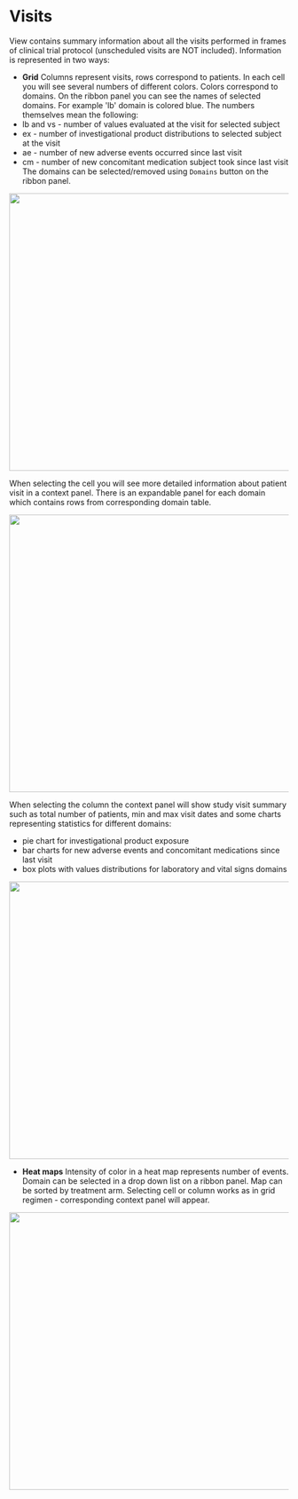 # Visits

View contains summary information about all the visits performed in frames of clinical trial protocol (unscheduled visits are NOT included).
Information is represented in two ways:

* **Grid**
Columns represent visits, rows correspond to patients. In each cell you will see several numbers of different colors. Colors correspond to domains. On the ribbon panel you can see the names of selected domains. For example 'lb' domain is colored blue.
The numbers themselves mean the following:
* lb and vs - number of values evaluated at the visit for selected subject
* ex - number of investigational product distributions to selected subject at the visit
* ae - number of new adverse events occurred since last visit
* cm - number of new concomitant medication subject took since last visit
The domains can be selected/removed using `Domains` button on the ribbon panel.

<img src="https://raw.githubusercontent.com/datagrok-ai/public/master/packages/ClinicalCase/img/visits_grid_1.gif" height="500" width='800'/>

When selecting the cell you will see more detailed information about patient visit in a context panel. There is an expandable panel for each domain which contains rows from corresponding domain table.

<img src="https://raw.githubusercontent.com/datagrok-ai/public/master/packages/ClinicalCase/img/visits_grid_2.gif" height="500" width='800'/>

When selecting the column the context panel will show study visit summary such as total number of patients, min and max visit dates and some charts representing statistics for different domains:

* pie chart for investigational product exposure
* bar charts for new adverse events and concomitant medications since last visit
* box plots with values distributions for laboratory and vital signs domains

<img src="https://raw.githubusercontent.com/datagrok-ai/public/master/packages/ClinicalCase/img/visits_grid_3.gif" height="500" width='800'/>

* **Heat maps**
Intensity of color in a heat map represents number of events. Domain can be selected in a drop down list on a ribbon panel.
Map can be sorted by treatment arm.
Selecting cell or column works as in grid regimen - corresponding context panel will appear.

<img src="https://raw.githubusercontent.com/datagrok-ai/public/master/packages/ClinicalCase/img/visits_heatmap.gif" height="500" width='800'/>
